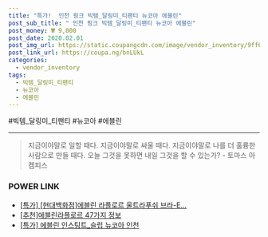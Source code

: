 ```yaml
--- 
title: "특가!  인천 핑크 빅템_달링미_티팬티 뉴코아 에블린" 
post_sub_title: " 인천 핑크 빅템_달링미_티팬티 뉴코아 에블린" 
post_money: ₩ 9,000 
post_date: 2020.02.01 
post_img_url: https://static.coupangcdn.com/image/vendor_inventory/9ff6/676d53470c48b992cbd3507e4a8a92084d2e776d1adeac6a413a0e7a434c.jpg 
post_link_url: https://coupa.ng/bnLUkL 
categories: 
  - vendor_inventory 
tags: 
  - 빅템_달링미_티팬티 
  - 뉴코아 
  - 에블린 
--- 
```

  #빅템_달링미_티팬티 #뉴코아 #에블린 
<hr> 

> 지금이야말로 일할 때다. 지금이야말로 싸울 때다. 지금이야말로 나를 더 훌륭한 사람으로 만들 때다. 오늘 그것을 못하면 내일 그것을 할 수 있는가? - 토마스 아켐피스 


### POWER LINK

* <a href="https://blog.naver.com/sakai111/221790712470" target="_blank">[특가] [현대백화점]에블린 라플로르 울트라푸쉬 브라-E...</a>
* <a href="https://blog.naver.com/fasyy4321/221789603703" target="_blank">[추천]에블린라플로르 47가지 정보</a>
* <a href="https://blog.naver.com/sakai111/221786980412" target="_blank">[특가] 에블린 인스팅트_슬립 뉴코아 인천</a>
